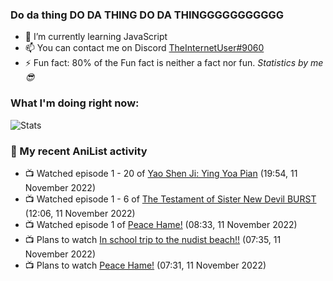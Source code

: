### Do da thing DO DA THING DO DA THINGGGGGGGGGGG

<!-- **TheInternetUser0/TheInternetUser0** is a ✨ _special_ ✨ repository because its `README.md` (this file) appears on your GitHub profile. -->


- 🌱 I’m currently learning JavaScript
- 📫 You can contact me on Discord [TheInternetUser#9060](https://discord.com/users/534117072796385300)
- ⚡ Fun fact: 80% of the Fun fact is neither a fact nor fun. _Statistics by me 😎_

### What I'm doing right now:
![Stats](https://discord.c99.nl/widget/theme-3/534117072796385300.png)

### 🌸 My recent AniList activity

<!-- ANILIST_ACTIVITY:start -->

-   📺 Watched episode 1 - 20 of [Yao Shen Ji: Ying Yoa Pian](https://anilist.co/anime/104959) (19:54, 11 November 2022)
-   📺 Watched episode 1 - 6 of [The Testament of Sister New Devil BURST](https://anilist.co/anime/21110) (12:06, 11 November 2022)
-   📺 Watched episode 1 of [Peace Hame!](https://anilist.co/anime/13057) (08:33, 11 November 2022)
-   📺 Plans to watch [In school trip to the nudist beach!!](https://anilist.co/anime/21668) (07:35, 11 November 2022)
-   📺 Plans to watch [Peace Hame!](https://anilist.co/anime/13057) (07:31, 11 November 2022)

<!-- ANILIST_ACTIVITY:end -->
